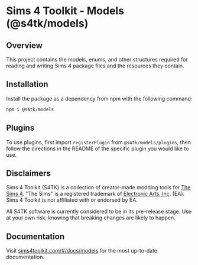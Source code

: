# Sims 4 Toolkit - Models (@s4tk/models)

## Overview

This project contains the models, enums, and other structures required for reading and writing Sims 4 package files and the resources they contain.

## Installation

Install the package as a dependency from npm with the following command:

```sh
npm i @s4tk/models
```

## Plugins

To use plugins, first import `registerPlugin` from `@s4tk/models/plugins`, then follow the directions in the README of the specific plugin you would like to use.

## Disclaimers

Sims 4 Toolkit (S4TK) is a collection of creator-made modding tools for [The Sims 4](https://www.ea.com/games/the-sims). "The Sims" is a registered trademark of [Electronic Arts, Inc](https://www.ea.com/). (EA). Sims 4 Toolkit is not affiliated with or endorsed by EA.

All S4TK software is currently considered to be in its pre-release stage. Use at your own risk, knowing that breaking changes are likely to happen.

## Documentation

Visit [sims4toolkit.com/#/docs/models](https://sims4toolkit.com/#/docs/models) for the most up-to-date documentation.
